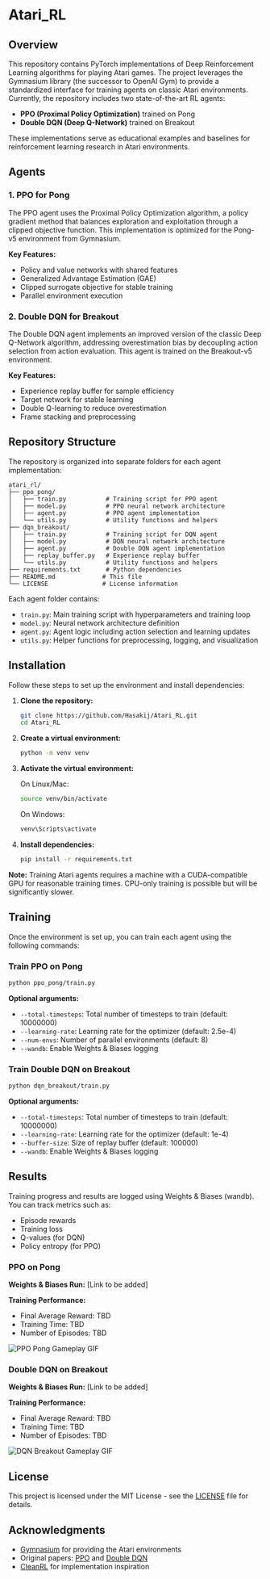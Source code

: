# Atari_RL

## Overview

This repository contains PyTorch implementations of Deep Reinforcement Learning algorithms for playing Atari games. The project leverages the Gymnasium library (the successor to OpenAI Gym) to provide a standardized interface for training agents on classic Atari environments. Currently, the repository includes two state-of-the-art RL agents:

- **PPO (Proximal Policy Optimization)** trained on Pong
- **Double DQN (Deep Q-Network)** trained on Breakout

These implementations serve as educational examples and baselines for reinforcement learning research in Atari environments.

## Agents

### 1. PPO for Pong

The PPO agent uses the Proximal Policy Optimization algorithm, a policy gradient method that balances exploration and exploitation through a clipped objective function. This implementation is optimized for the Pong-v5 environment from Gymnasium.

**Key Features:**
- Policy and value networks with shared features
- Generalized Advantage Estimation (GAE)
- Clipped surrogate objective for stable training
- Parallel environment execution

### 2. Double DQN for Breakout

The Double DQN agent implements an improved version of the classic Deep Q-Network algorithm, addressing overestimation bias by decoupling action selection from action evaluation. This agent is trained on the Breakout-v5 environment.

**Key Features:**
- Experience replay buffer for sample efficiency
- Target network for stable learning
- Double Q-learning to reduce overestimation
- Frame stacking and preprocessing

## Repository Structure

The repository is organized into separate folders for each agent implementation:

```
atari_rl/
├── ppo_pong/
│   ├── train.py           # Training script for PPO agent
│   ├── model.py           # PPO neural network architecture
│   ├── agent.py           # PPO agent implementation
│   └── utils.py           # Utility functions and helpers
├── dqn_breakout/
│   ├── train.py           # Training script for DQN agent
│   ├── model.py           # DQN neural network architecture
│   ├── agent.py           # Double DQN agent implementation
│   ├── replay_buffer.py   # Experience replay buffer
│   └── utils.py           # Utility functions and helpers
├── requirements.txt       # Python dependencies
├── README.md             # This file
└── LICENSE               # License information
```

Each agent folder contains:
- `train.py`: Main training script with hyperparameters and training loop
- `model.py`: Neural network architecture definition
- `agent.py`: Agent logic including action selection and learning updates
- `utils.py`: Helper functions for preprocessing, logging, and visualization

## Installation

Follow these steps to set up the environment and install dependencies:

1. **Clone the repository:**
   ```bash
   git clone https://github.com/Hasakij/Atari_RL.git
   cd Atari_RL
   ```

2. **Create a virtual environment:**
   ```bash
   python -m venv venv
   ```

3. **Activate the virtual environment:**
   
   On Linux/Mac:
   ```bash
   source venv/bin/activate
   ```
   
   On Windows:
   ```bash
   venv\Scripts\activate
   ```

4. **Install dependencies:**
   ```bash
   pip install -r requirements.txt
   ```

**Note:** Training Atari agents requires a machine with a CUDA-compatible GPU for reasonable training times. CPU-only training is possible but will be significantly slower.

## Training

Once the environment is set up, you can train each agent using the following commands:

### Train PPO on Pong

```bash
python ppo_pong/train.py
```

**Optional arguments:**
- `--total-timesteps`: Total number of timesteps to train (default: 10000000)
- `--learning-rate`: Learning rate for the optimizer (default: 2.5e-4)
- `--num-envs`: Number of parallel environments (default: 8)
- `--wandb`: Enable Weights & Biases logging

### Train Double DQN on Breakout

```bash
python dqn_breakout/train.py
```

**Optional arguments:**
- `--total-timesteps`: Total number of timesteps to train (default: 10000000)
- `--learning-rate`: Learning rate for the optimizer (default: 1e-4)
- `--buffer-size`: Size of replay buffer (default: 100000)
- `--wandb`: Enable Weights & Biases logging

## Results

Training progress and results are logged using Weights & Biases (wandb). You can track metrics such as:
- Episode rewards
- Training loss
- Q-values (for DQN)
- Policy entropy (for PPO)

### PPO on Pong

**Weights & Biases Run:** [Link to be added]

**Training Performance:**
- Final Average Reward: TBD
- Training Time: TBD
- Number of Episodes: TBD

![PPO Pong Gameplay GIF](placeholder_ppo_pong.gif)

### Double DQN on Breakout

**Weights & Biases Run:** [Link to be added]

**Training Performance:**
- Final Average Reward: TBD
- Training Time: TBD
- Number of Episodes: TBD

![DQN Breakout Gameplay GIF](placeholder_dqn_breakout.gif)

## License

This project is licensed under the MIT License - see the [LICENSE](LICENSE) file for details.

## Acknowledgments

- [Gymnasium](https://gymnasium.farama.org/) for providing the Atari environments
- Original papers: [PPO](https://arxiv.org/abs/1707.06347) and [Double DQN](https://arxiv.org/abs/1509.06461)
- [CleanRL](https://github.com/vwxyzjn/cleanrl) for implementation inspiration
